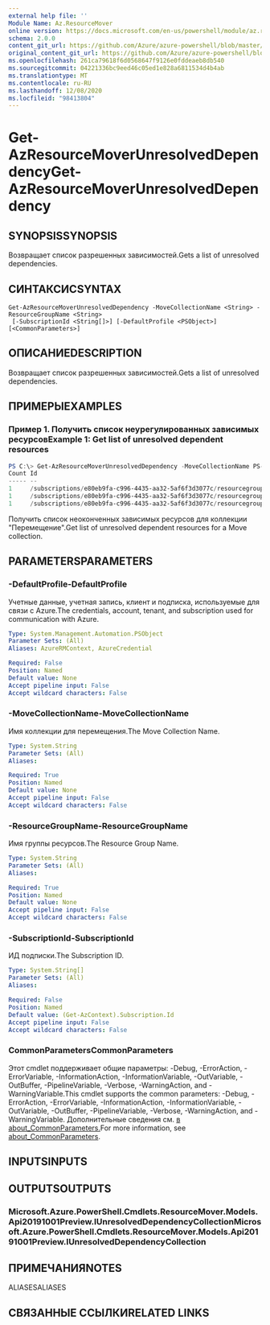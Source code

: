 ```yaml
---
external help file: ''
Module Name: Az.ResourceMover
online version: https://docs.microsoft.com/en-us/powershell/module/az.resourcemover/get-azresourcemoverunresolveddependency
schema: 2.0.0
content_git_url: https://github.com/Azure/azure-powershell/blob/master/src/ResourceMover/help/Get-AzResourceMoverUnresolvedDependency.md
original_content_git_url: https://github.com/Azure/azure-powershell/blob/master/src/ResourceMover/help/Get-AzResourceMoverUnresolvedDependency.md
ms.openlocfilehash: 261ca79618f6d0568647f9126e0fddeaeb8db540
ms.sourcegitcommit: 04221336bc9eed46c05ed1e828a6811534d4b4ab
ms.translationtype: MT
ms.contentlocale: ru-RU
ms.lasthandoff: 12/08/2020
ms.locfileid: "98413804"
---
```

# <span data-ttu-id="e51ac-101">Get-AzResourceMoverUnresolvedDependency</span><span class="sxs-lookup"><span data-stu-id="e51ac-101">Get-AzResourceMoverUnresolvedDependency</span></span>

## <span data-ttu-id="e51ac-102">SYNOPSIS</span><span class="sxs-lookup"><span data-stu-id="e51ac-102">SYNOPSIS</span></span>
<span data-ttu-id="e51ac-103">Возвращает список разрешенных зависимостей.</span><span class="sxs-lookup"><span data-stu-id="e51ac-103">Gets a list of unresolved dependencies.</span></span>

## <span data-ttu-id="e51ac-104">СИНТАКСИС</span><span class="sxs-lookup"><span data-stu-id="e51ac-104">SYNTAX</span></span>

```
Get-AzResourceMoverUnresolvedDependency -MoveCollectionName <String> -ResourceGroupName <String>
 [-SubscriptionId <String[]>] [-DefaultProfile <PSObject>] [<CommonParameters>]
```

## <span data-ttu-id="e51ac-105">ОПИСАНИЕ</span><span class="sxs-lookup"><span data-stu-id="e51ac-105">DESCRIPTION</span></span>
<span data-ttu-id="e51ac-106">Возвращает список разрешенных зависимостей.</span><span class="sxs-lookup"><span data-stu-id="e51ac-106">Gets a list of unresolved dependencies.</span></span>

## <span data-ttu-id="e51ac-107">ПРИМЕРЫ</span><span class="sxs-lookup"><span data-stu-id="e51ac-107">EXAMPLES</span></span>

### <span data-ttu-id="e51ac-108">Пример 1. Получить список неурегулированных зависимых ресурсов</span><span class="sxs-lookup"><span data-stu-id="e51ac-108">Example 1: Get list of unresolved dependent resources</span></span>
```powershell
PS C:\> Get-AzResourceMoverUnresolvedDependency -MoveCollectionName PS-centralus-westcentralus-demoRM -ResourceGroupName RG-MoveCollection-demoRM
Count Id
----- --
1     /subscriptions/e80eb9fa-c996-4435-aa32-5af6f3d3077c/resourcegroups/psdemorm/providers/microsoft.network/publicipaddresses/psdemovm-ip
1     /subscriptions/e80eb9fa-c996-4435-aa32-5af6f3d3077c/resourcegroups/psdemorm/providers/microsoft.network/virtualnetworks/psdemorm-vnet
1     /subscriptions/e80eb9fa-c996-4435-aa32-5af6f3d3077c/resourcegroups/psdemorm/providers/microsoft.network/networksecuritygroups/psdemovm-nsg
```

<span data-ttu-id="e51ac-109">Получить список неоконченных зависимых ресурсов для коллекции "Перемещение".</span><span class="sxs-lookup"><span data-stu-id="e51ac-109">Get list of unresolved dependent resources for a Move collection.</span></span>

## <span data-ttu-id="e51ac-110">PARAMETERS</span><span class="sxs-lookup"><span data-stu-id="e51ac-110">PARAMETERS</span></span>

### <span data-ttu-id="e51ac-111">-DefaultProfile</span><span class="sxs-lookup"><span data-stu-id="e51ac-111">-DefaultProfile</span></span>
<span data-ttu-id="e51ac-112">Учетные данные, учетная запись, клиент и подписка, используемые для связи с Azure.</span><span class="sxs-lookup"><span data-stu-id="e51ac-112">The credentials, account, tenant, and subscription used for communication with Azure.</span></span>

```yaml
Type: System.Management.Automation.PSObject
Parameter Sets: (All)
Aliases: AzureRMContext, AzureCredential

Required: False
Position: Named
Default value: None
Accept pipeline input: False
Accept wildcard characters: False
```

### <span data-ttu-id="e51ac-113">-MoveCollectionName</span><span class="sxs-lookup"><span data-stu-id="e51ac-113">-MoveCollectionName</span></span>
<span data-ttu-id="e51ac-114">Имя коллекции для перемещения.</span><span class="sxs-lookup"><span data-stu-id="e51ac-114">The Move Collection Name.</span></span>

```yaml
Type: System.String
Parameter Sets: (All)
Aliases:

Required: True
Position: Named
Default value: None
Accept pipeline input: False
Accept wildcard characters: False
```

### <span data-ttu-id="e51ac-115">-ResourceGroupName</span><span class="sxs-lookup"><span data-stu-id="e51ac-115">-ResourceGroupName</span></span>
<span data-ttu-id="e51ac-116">Имя группы ресурсов.</span><span class="sxs-lookup"><span data-stu-id="e51ac-116">The Resource Group Name.</span></span>

```yaml
Type: System.String
Parameter Sets: (All)
Aliases:

Required: True
Position: Named
Default value: None
Accept pipeline input: False
Accept wildcard characters: False
```

### <span data-ttu-id="e51ac-117">-SubscriptionId</span><span class="sxs-lookup"><span data-stu-id="e51ac-117">-SubscriptionId</span></span>
<span data-ttu-id="e51ac-118">ИД подписки.</span><span class="sxs-lookup"><span data-stu-id="e51ac-118">The Subscription ID.</span></span>

```yaml
Type: System.String[]
Parameter Sets: (All)
Aliases:

Required: False
Position: Named
Default value: (Get-AzContext).Subscription.Id
Accept pipeline input: False
Accept wildcard characters: False
```

### <span data-ttu-id="e51ac-119">CommonParameters</span><span class="sxs-lookup"><span data-stu-id="e51ac-119">CommonParameters</span></span>
<span data-ttu-id="e51ac-120">Этот cmdlet поддерживает общие параметры: -Debug, -ErrorAction, -ErrorVariable, -InformationAction, -InformationVariable, -OutVariable, -OutBuffer, -PipelineVariable, -Verbose, -WarningAction, and -WarningVariable.</span><span class="sxs-lookup"><span data-stu-id="e51ac-120">This cmdlet supports the common parameters: -Debug, -ErrorAction, -ErrorVariable, -InformationAction, -InformationVariable, -OutVariable, -OutBuffer, -PipelineVariable, -Verbose, -WarningAction, and -WarningVariable.</span></span> <span data-ttu-id="e51ac-121">Дополнительные сведения см. [в about_CommonParameters.](http://go.microsoft.com/fwlink/?LinkID=113216)</span><span class="sxs-lookup"><span data-stu-id="e51ac-121">For more information, see [about_CommonParameters](http://go.microsoft.com/fwlink/?LinkID=113216).</span></span>

## <span data-ttu-id="e51ac-122">INPUTS</span><span class="sxs-lookup"><span data-stu-id="e51ac-122">INPUTS</span></span>

## <span data-ttu-id="e51ac-123">OUTPUTS</span><span class="sxs-lookup"><span data-stu-id="e51ac-123">OUTPUTS</span></span>

### <span data-ttu-id="e51ac-124">Microsoft.Azure.PowerShell.Cmdlets.ResourceMover.Models.Api20191001Preview.IUnresolvedDependencyCollection</span><span class="sxs-lookup"><span data-stu-id="e51ac-124">Microsoft.Azure.PowerShell.Cmdlets.ResourceMover.Models.Api20191001Preview.IUnresolvedDependencyCollection</span></span>

## <span data-ttu-id="e51ac-125">ПРИМЕЧАНИЯ</span><span class="sxs-lookup"><span data-stu-id="e51ac-125">NOTES</span></span>

<span data-ttu-id="e51ac-126">ALIASES</span><span class="sxs-lookup"><span data-stu-id="e51ac-126">ALIASES</span></span>

## <span data-ttu-id="e51ac-127">СВЯЗАННЫЕ ССЫЛКИ</span><span class="sxs-lookup"><span data-stu-id="e51ac-127">RELATED LINKS</span></span>

